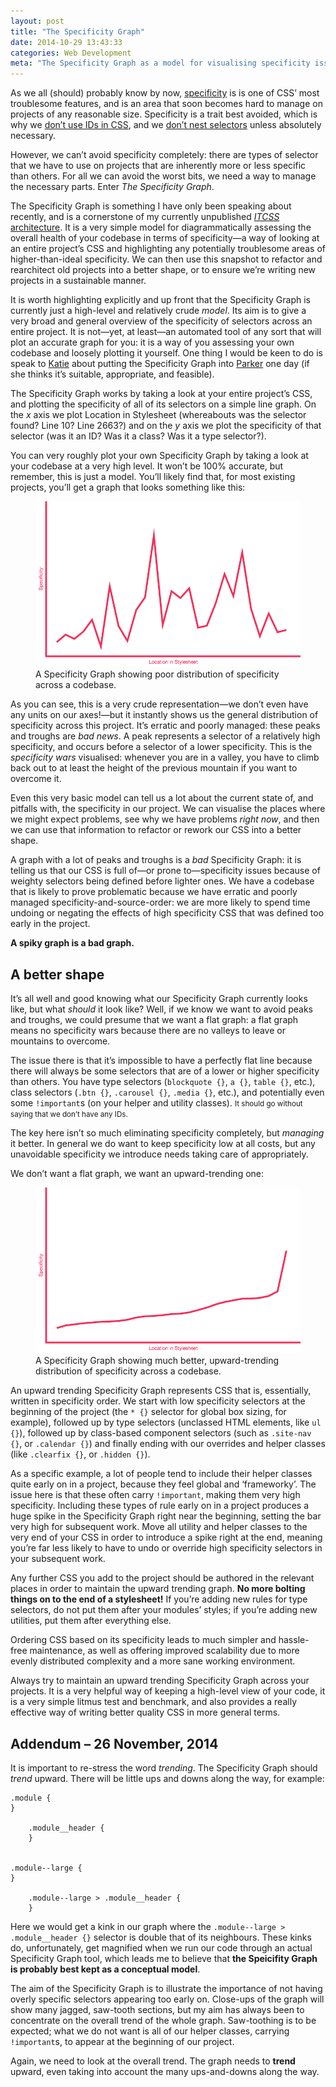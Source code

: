 ```yaml
---
layout: post
title: "The Specificity Graph"
date: 2014-10-29 13:43:33
categories: Web Development
meta: "The Specificity Graph as a model for visualising specificity issues in your code"
---
```


As we all (should) probably know by now,
[specificity](http://cssguidelin.es/#specificity) is is one of CSS’ most
troublesome features, and is an area that soon becomes hard to manage on
projects of any reasonable size. Specificity is a trait best avoided, which is
why we [don’t use IDs in
CSS](http://csswizardry.com/2011/09/when-using-ids-can-be-a-pain-in-the-class),
and we [don’t nest selectors](http://cssguidelin.es/#nesting) unless absolutely
necessary.

However, we can’t avoid specificity completely: there are types of selector that
we have to use on projects that are inherently more or less specific than
others. For all we can avoid the worst bits, we need a way to manage the
necessary parts. Enter <i>The Specificity Graph</i>.

The Specificity Graph is something I have only been speaking about recently, and
is a cornerstone of my currently unpublished [<cite>ITCSS</cite>
architecture](http://itcss.io/).  It is a very simple model for diagrammatically
assessing the overall health of your codebase in terms of specificity—a way of
looking at an entire project’s CSS and highlighting any potentially troublesome
areas of higher-than-ideal specificity. We can then use this snapshot to
refactor and rearchitect old projects into a better shape, or to ensure we’re
writing new projects in a sustainable manner.

It is worth highlighting explicitly and up front that the Specificity Graph is
currently just a high-level and relatively crude _model_. Its aim is to give a
very broad and general overview of the specificity of selectors across an entire
project. It is not—yet, at least—an automated tool of any sort that will plot an
accurate graph for you: it is a way of you assessing your own codebase and
loosely plotting it yourself. One thing I would be keen to do is speak to
[Katie](https://twitter.com/katie_fenn) about putting the Specificity Graph into
[Parker](https://github.com/katiefenn/parker) one day (if she thinks it’s
suitable, appropriate, and feasible).

The Specificity Graph works by taking a look at your entire project’s CSS, and
plotting the specificity of all of its selectors on a simple line graph. On the
<var>x</var> axis we plot Location in Stylesheet (whereabouts was the selector
found? Line 10? Line 2663?) and on the <var>y</var> axis we plot the specificity
of that selector (was it an ID? Was it a class? Was it a type selector?).

You can very roughly plot your own Specificity Graph by taking a look at your
codebase at a very high level. It won’t be 100% accurate, but remember, this is
just a model. You’ll likely find that, for most existing projects, you’ll get a
graph that looks something like this:

<figure>
  <img src="/wp-content/uploads/2014/10/specificity-graph-01.png" alt="">
  <figcaption>A Specificity Graph showing poor distribution of specificity
  across a codebase.</figcaption>
</figure>

As you can see, this is a very crude representation—we don’t even have any units
on our axes!—but it instantly shows us the general distribution of specificity
across this project. It’s erratic and poorly managed: these peaks and troughs
are _bad news_. A peak represents a selector of a relatively high specificity,
and occurs before a selector of a lower specificity. This is the <i>specificity
wars</i> visualised: whenever you are in a valley, you have to climb back out to
at least the height of the previous mountain if you want to overcome it.

Even this very basic model can tell us a lot about the current state of, and
pitfalls with, the specificity in our project. We can visualise the places where
we might expect problems, see why we have problems _right now_, and then we can
use that information to refactor or rework our CSS into a better shape.

A graph with a lot of peaks and troughs is a _bad_ Specificity Graph: it is
telling us that our CSS is full of—or prone to—specificity issues because of
weighty selectors being defined before lighter ones. We have a codebase that is
likely to prove problematic because we have erratic and poorly managed
specificity-and-source-order: we are more likely to spend time undoing or
negating the effects of high specificity CSS that was defined too early in the
project.

**A spiky graph is a bad graph.**

## A better shape

It’s all well and good knowing what our Specificity Graph currently looks like,
but what _should_ it look like? Well, if we know we want to avoid peaks and
troughs, we could presume that we want a flat graph: a flat graph means no
specificity wars because there are no valleys to leave or mountains to overcome.

The issue there is that it’s impossible to have a perfectly flat line because
there will always be some selectors that are of a lower or higher specificity
than others. You have type selectors (`blockquote {}`, `a {}`, `table {}`,
etc.), class selectors (`.btn {}`, `.carousel {}`, `.media {}`, etc.), and
potentially even some `!important`s (on your helper and utility classes).
<small>It should go without saying that we don’t have any IDs.</small>

The key here isn’t so much eliminating specificity completely, but _managing_
it better. In general we do want to keep specificity low at all costs, but any
unavoidable specificity we introduce needs taking care of appropriately.

We don’t want a flat graph, we want an upward-trending one:

<figure>
  <img src="/wp-content/uploads/2014/10/specificity-graph-02.png" alt="">
  <figcaption>A Specificity Graph showing much better, upward-trending
  distribution of specificity across a codebase.</figcaption>
</figure>

An upward trending Specificity Graph represents CSS that is, essentially,
written in specificity order. We start with low specificity selectors at the
beginning of the project (the `* {}` selector for global box sizing, for
example), followed up by type selectors (unclassed HTML elements, like `ul {}`),
followed up by class-based component selectors (such as `.site-nav {}`, or
`.calendar {}`) and finally ending with our overrides and helper classes (like
`.clearfix {}`, or `.hidden {}`).

As a specific example, a lot of people tend to include their helper classes
quite early on in a project, because they feel global and ‘frameworky’. The
issue here is that these often carry `!important`, making them very high
specificity. Including these types of rule early on in a project produces a huge
spike in the Specificity Graph right near the beginning, setting the bar very
high for subsequent work. Move all utility and helper classes to the very end of
your CSS in order to introduce a spike right at the end, meaning you’re far less
likely to have to undo or override high specificity selectors in  your
subsequent work.

Any further CSS you add to the project should be authored in the relevant places
in order to maintain the upward trending graph. **No more bolting things on to
the end of a stylesheet!** If you’re adding new rules for type selectors, do not
put them after your modules’ styles; if you’re adding new utilities, put them
after everything else.

Ordering CSS based on its specificity leads to much simpler and hassle-free
maintenance, as well as offering improved scalability due to more evenly
distributed complexity and a more sane working environment.

Always try to maintain an upward trending Specificity Graph across your
projects. It is a very helpful way of keeping a high-level view of your code, it
is a very simple litmus test and benchmark, and also provides a really effective
way of writing better quality CSS in more general terms.

## Addendum – 26 November, 2014

It is important to re-stress the word _trending_. The Specificity Graph should
_trend_ upward. There will be little ups and downs along the way, for example:

    .module {
    }

        .module__header {
        }


    .module--large {
    }

        .module--large > .module__header {
        }

Here we would get a kink in our graph where the `.module--large >
.module__header {}` selector is double that of its neighbours. These kinks do,
unfortunately, get magnified when we run our code through an actual Specificity
Graph tool, which leads me to believe that **the Speicifity Graph is probably
best kept as a conceptual model**.

The aim of the Specificity Graph is to illustrate the importance of not having
overly specific selectors appearing too early on. Close-ups of the graph will
show many jagged, saw-tooth sections, but my aim has always been to concentrate
on the overall trend of the whole graph. Saw-toothing is to be expected; what we
do not want is all of our helper classes, carrying `!important`s, to appear at
the beginning of our project.

Again, we need to look at the overall trend. The graph needs to **trend**
upward, even taking into account the many ups-and-downs along the way.
